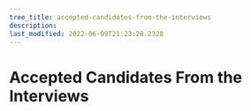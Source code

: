 ```yaml
---
tree_title: accepted-candidates-from-the-interviews
description: 
last_modified: 2022-06-09T21:23:28.2328
---
```


# Accepted Candidates From the Interviews
